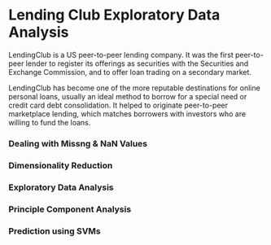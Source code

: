 # Lending Club Exploratory Data Analysis

LendingClub is a US peer-to-peer lending company. It was the first peer-to-peer lender to register its offerings as securities with the Securities and Exchange Commission, and to offer loan trading on a secondary market.

LendingClub has become one of the more reputable destinations for online personal loans, usually an ideal method to borrow for a special need or credit card debt consolidation. It helped to originate peer-to-peer marketplace lending, which matches borrowers with investors who are willing to fund the loans.

### Dealing with Missng & NaN Values

### Dimensionality Reduction

### Exploratory Data Analysis

### Principle Component Analysis

### Prediction using SVMs
